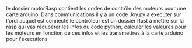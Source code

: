 le dossier motorRasp contient les codes de contrôle des moteurs pour une carte arduino.
Dans communications il y a un code Joy.py a executer sur l'ordi auquel est connecté le contrôleur est un dossier Rust à mettre sur la rasp qui vas récupérer les infos du code python, 
calculer les valeures pour les moteurs en fonction de ces infos et les transmettres à la carte arduino pour l'éxecutions
